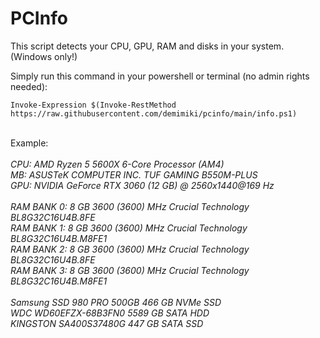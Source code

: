 <h1>PCInfo</h1>

This script detects your CPU, GPU, RAM and disks in your system. (Windows only!)

Simply run this command in your powershell or terminal (no admin rights needed):

```
Invoke-Expression $(Invoke-RestMethod https://raw.githubusercontent.com/demimiki/pcinfo/main/info.ps1)
```
<br>
Example:</br>
</br>
<i>CPU: AMD Ryzen 5 5600X 6-Core Processor (AM4)</br>
MB: ASUSTeK COMPUTER INC. TUF GAMING B550M-PLUS</br>
GPU: NVIDIA GeForce RTX 3060 (12 GB) @ 2560x1440@169 Hz</br>
</br>
RAM BANK 0: 8 GB 3600 (3600) MHz Crucial Technology BL8G32C16U4B.8FE</br>
RAM BANK 1: 8 GB 3600 (3600) MHz Crucial Technology BL8G32C16U4B.M8FE1</br>
RAM BANK 2: 8 GB 3600 (3600) MHz Crucial Technology BL8G32C16U4B.8FE</br>
RAM BANK 3: 8 GB 3600 (3600) MHz Crucial Technology BL8G32C16U4B.M8FE1</br>
</br>
Samsung SSD 980 PRO 500GB 466 GB NVMe SSD</br>
WDC WD60EFZX-68B3FN0 5589 GB SATA HDD</br>
KINGSTON SA400S37480G 447 GB SATA SSD</br></i>
